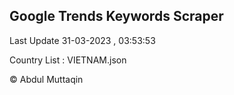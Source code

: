 

## Google Trends Keywords Scraper 
 
Last Update 31-03-2023 , 03:53:53

Country List :
VIETNAM.json



© Abdul Muttaqin 
